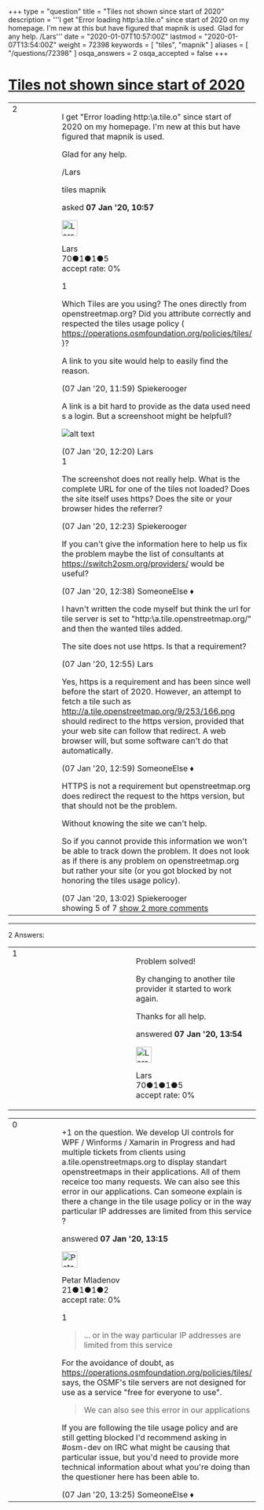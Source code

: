 +++
type = "question"
title = "Tiles not shown since start of 2020"
description = '''I get &quot;Error loading http:&#92;a.tile.o&quot; since start of 2020 on my homepage. I&#x27;m new at this but have figured that mapnik is used. Glad for any help. /Lars'''
date = "2020-01-07T10:57:00Z"
lastmod = "2020-01-07T13:54:00Z"
weight = 72398
keywords = [ "tiles", "mapnik" ]
aliases = [ "/questions/72398" ]
osqa_answers = 2
osqa_accepted = false
+++

<div class="headNormal">

# [Tiles not shown since start of 2020](/questions/72398/tiles-not-shown-since-start-of-2020)

</div>

<div id="main-body">

<div id="askform">

<table id="question-table" style="width:100%;">
<colgroup>
<col style="width: 50%" />
<col style="width: 50%" />
</colgroup>
<tbody>
<tr>
<td style="width: 30px; vertical-align: top"><div class="vote-buttons">
<span id="post-72398-upvote" class="ajax-command post-vote up" rel="nofollow" title="I like this post (click again to cancel)"> </span>
<div id="post-72398-score" class="post-score" title="current number of votes">
2
</div>
<span id="post-72398-downvote" class="ajax-command post-vote down" rel="nofollow" title="I dont like this post (click again to cancel)"> </span> <span id="favorite-mark" class="ajax-command favorite-mark" rel="nofollow" title="mark/unmark this question as favorite (click again to cancel)"> </span>
<div id="favorite-count" class="favorite-count">
&#10;</div>
</div></td>
<td><div id="item-right">
<div class="question-body">
<p>I get "Error loading http:\a.tile.o" since start of 2020 on my homepage. I'm new at this but have figured that mapnik is used.</p>
<p>Glad for any help.</p>
<p>/Lars</p>
</div>
<div id="question-tags" class="tags-container tags">
<span class="post-tag tag-link-tiles" rel="tag" title="see questions tagged &#39;tiles&#39;">tiles</span> <span class="post-tag tag-link-mapnik" rel="tag" title="see questions tagged &#39;mapnik&#39;">mapnik</span>
</div>
<div id="question-controls" class="post-controls">
&#10;</div>
<div class="post-update-info-container">
<div class="post-update-info post-update-info-user">
<p>asked <strong>07 Jan '20, 10:57</strong></p>
<img src="https://secure.gravatar.com/avatar/86200c90135dffb05d3c171c3e79fba3?s=32&amp;d=identicon&amp;r=g" class="gravatar" width="32" height="32" alt="Lars&#39;s gravatar image" />
<p><span>Lars</span><br />
<span class="score" title="70 reputation points">70</span><span title="1 badges"><span class="badge1">●</span><span class="badgecount">1</span></span><span title="1 badges"><span class="silver">●</span><span class="badgecount">1</span></span><span title="5 badges"><span class="bronze">●</span><span class="badgecount">5</span></span><br />
<span class="accept_rate" title="Rate of the user&#39;s accepted answers">accept rate:</span> <span title="Lars has no accepted answers">0%</span></p>
</div>
</div>
<div id="comments-container-72398" class="comments-container">
<span id="72400"></span>
<div id="comment-72400" class="comment">
<div id="post-72400-score" class="comment-score">
1
</div>
<div class="comment-text">
<p>Which Tiles are you using? The ones directly from openstreetmap.org? Did you attribute correctly and respected the tiles usage policy ( <a href="https://operations.osmfoundation.org/policies/tiles/">https://operations.osmfoundation.org/policies/tiles/</a> )?</p>
<p>A link to you site would help to easily find the reason.</p>
</div>
<div id="comment-72400-info" class="comment-info">
<span class="comment-age">(07 Jan '20, 11:59)</span> <span class="comment-user userinfo">Spiekerooger</span>
</div>
</div>
<span id="72401"></span>
<div id="comment-72401" class="comment">
<div id="post-72401-score" class="comment-score">
&#10;</div>
<div class="comment-text">
<p>A link is a bit hard to provide as the data used need s a login. But a screenshoot might be helpfull?</p>
<p><img src="https://help.openstreetmap.org/upfiles/map_err.png" alt="alt text" /></p>
</div>
<div id="comment-72401-info" class="comment-info">
<span class="comment-age">(07 Jan '20, 12:20)</span> <span class="comment-user userinfo">Lars</span>
</div>
</div>
<span id="72402"></span>
<div id="comment-72402" class="comment">
<div id="post-72402-score" class="comment-score">
1
</div>
<div class="comment-text">
<p>The screenshot does not really help. What is the complete URL for one of the tiles not loaded? Does the site itself uses https? Does the site or your browser hides the referrer?</p>
</div>
<div id="comment-72402-info" class="comment-info">
<span class="comment-age">(07 Jan '20, 12:23)</span> <span class="comment-user userinfo">Spiekerooger</span>
</div>
</div>
<span id="72405"></span>
<div id="comment-72405" class="comment">
<div id="post-72405-score" class="comment-score">
&#10;</div>
<div class="comment-text">
<p>If you can't give the information here to help us fix the problem maybe the list of consultants at <a href="https://switch2osm.org/providers/">https://switch2osm.org/providers/</a> would be useful?</p>
</div>
<div id="comment-72405-info" class="comment-info">
<span class="comment-age">(07 Jan '20, 12:38)</span> <span class="comment-user userinfo">SomeoneElse ♦</span>
</div>
</div>
<span id="72406"></span>
<div id="comment-72406" class="comment">
<div id="post-72406-score" class="comment-score">
&#10;</div>
<div class="comment-text">
<p>I havn't written the code myself but think the url for tile server is set to "http:\a.tile.openstreetmap.org/" and then the wanted tiles added.</p>
<p>The site does not use https. Is that a requirement?</p>
</div>
<div id="comment-72406-info" class="comment-info">
<span class="comment-age">(07 Jan '20, 12:55)</span> <span class="comment-user userinfo">Lars</span>
</div>
</div>
<span id="72408"></span>
<div id="comment-72408" class="comment not_top_scorer">
<div id="post-72408-score" class="comment-score">
&#10;</div>
<div class="comment-text">
<p>Yes, https is a requirement and has been since well before the start of 2020. However, an attempt to fetch a tile such as <a href="http://a.tile.openstreetmap.org/9/253/166.png">http://a.tile.openstreetmap.org/9/253/166.png</a> should redirect to the https version, provided that your web site can follow that redirect. A web browser will, but some software can't do that automatically.</p>
</div>
<div id="comment-72408-info" class="comment-info">
<span class="comment-age">(07 Jan '20, 12:59)</span> <span class="comment-user userinfo">SomeoneElse ♦</span>
</div>
</div>
<span id="72409"></span>
<div id="comment-72409" class="comment not_top_scorer">
<div id="post-72409-score" class="comment-score">
&#10;</div>
<div class="comment-text">
<p>HTTPS is not a requirement but openstreetmap.org does redirect the request to the https version, but that should not be the problem.</p>
<p>Without knowing the site we can't help.</p>
<p>So if you cannot provide this information we won't be able to track down the problem. It does not look as if there is any problem on openstreetmap.org but rather your site (or you got blocked by not honoring the tiles usage policy).</p>
</div>
<div id="comment-72409-info" class="comment-info">
<span class="comment-age">(07 Jan '20, 13:02)</span> <span class="comment-user userinfo">Spiekerooger</span>
</div>
</div>
</div>
<div id="comment-tools-72398" class="comment-tools">
<span class="comments-showing"> showing 5 of 7 </span> <a href="#" class="show-all-comments-link">show 2 more comments</a>
</div>
<div class="clear">
&#10;</div>
<div id="comment-72398-form-container" class="comment-form-container">
&#10;</div>
<div class="clear">
&#10;</div>
</div></td>
</tr>
</tbody>
</table>

------------------------------------------------------------------------

<div class="tabBar">

<span id="sort-top"></span>

<div class="headQuestions">

2 Answers:

</div>

</div>

<span id="72415"></span>

<div id="answer-container-72415" class="answer answered-by-owner">

<table style="width:100%;">
<colgroup>
<col style="width: 50%" />
<col style="width: 50%" />
</colgroup>
<tbody>
<tr>
<td style="width: 30px; vertical-align: top"><div class="vote-buttons">
<span id="post-72415-upvote" class="ajax-command post-vote up" rel="nofollow" title="I like this post (click again to cancel)"> </span>
<div id="post-72415-score" class="post-score" title="current number of votes">
1
</div>
<span id="post-72415-downvote" class="ajax-command post-vote down" rel="nofollow" title="I dont like this post (click again to cancel)"> </span>
</div></td>
<td><div class="item-right">
<div class="answer-body">
<p>Problem solved!</p>
<p>By changing to another tile provider it started to work again.</p>
<p>Thanks for all help.</p>
</div>
<div class="answer-controls post-controls">
&#10;</div>
<div class="post-update-info-container">
<div class="post-update-info post-update-info-user">
<p>answered <strong>07 Jan '20, 13:54</strong></p>
<img src="https://secure.gravatar.com/avatar/86200c90135dffb05d3c171c3e79fba3?s=32&amp;d=identicon&amp;r=g" class="gravatar" width="32" height="32" alt="Lars&#39;s gravatar image" />
<p><span>Lars</span><br />
<span class="score" title="70 reputation points">70</span><span title="1 badges"><span class="badge1">●</span><span class="badgecount">1</span></span><span title="1 badges"><span class="silver">●</span><span class="badgecount">1</span></span><span title="5 badges"><span class="bronze">●</span><span class="badgecount">5</span></span><br />
<span class="accept_rate" title="Rate of the user&#39;s accepted answers">accept rate:</span> <span title="Lars has no accepted answers">0%</span></p>
</img>
</div>
</div>
<div id="comments-container-72415" class="comments-container">
&#10;</div>
<div id="comment-tools-72415" class="comment-tools">
&#10;</div>
<div class="clear">
&#10;</div>
<div id="comment-72415-form-container" class="comment-form-container">
&#10;</div>
<div class="clear">
&#10;</div>
</div></td>
</tr>
</tbody>
</table>

</div>

<span id="72411"></span>

<div id="answer-container-72411" class="answer">

<table style="width:100%;">
<colgroup>
<col style="width: 50%" />
<col style="width: 50%" />
</colgroup>
<tbody>
<tr>
<td style="width: 30px; vertical-align: top"><div class="vote-buttons">
<span id="post-72411-upvote" class="ajax-command post-vote up" rel="nofollow" title="I like this post (click again to cancel)"> </span>
<div id="post-72411-score" class="post-score" title="current number of votes">
0
</div>
<span id="post-72411-downvote" class="ajax-command post-vote down" rel="nofollow" title="I dont like this post (click again to cancel)"> </span>
</div></td>
<td><div class="item-right">
<div class="answer-body">
<p>+1 on the question. We develop UI controls for WPF / Winforms / Xamarin in Progress and had multiple tickets from clients using a.tile.openstreetmaps.org to display standart openstreetmaps in their applications. All of them receice too many requests. We can also see this error in our applications. Can someone explain is there a change in the tile usage policy or in the way particular IP addresses are limited from this service ?</p>
</div>
<div class="answer-controls post-controls">
&#10;</div>
<div class="post-update-info-container">
<div class="post-update-info post-update-info-user">
<p>answered <strong>07 Jan '20, 13:15</strong></p>
<img src="https://secure.gravatar.com/avatar/1c846d35c015ea00ea88f096610145ec?s=32&amp;d=identicon&amp;r=g" class="gravatar" width="32" height="32" alt="Petar%20Mladenov&#39;s gravatar image" />
<p><span>Petar Mladenov</span><br />
<span class="score" title="21 reputation points">21</span><span title="1 badges"><span class="badge1">●</span><span class="badgecount">1</span></span><span title="1 badges"><span class="silver">●</span><span class="badgecount">1</span></span><span title="2 badges"><span class="bronze">●</span><span class="badgecount">2</span></span><br />
<span class="accept_rate" title="Rate of the user&#39;s accepted answers">accept rate:</span> <span title="Petar Mladenov has no accepted answers">0%</span></p>
</div>
</div>
<div id="comments-container-72411" class="comments-container">
<span id="72412"></span>
<div id="comment-72412" class="comment">
<div id="post-72412-score" class="comment-score">
1
</div>
<div class="comment-text">
<blockquote>
<p>... or in the way particular IP addresses are limited from this service</p>
</blockquote>
<p>For the avoidance of doubt, as <a href="https://operations.osmfoundation.org/policies/tiles/">https://operations.osmfoundation.org/policies/tiles/</a> says, the OSMF's tile servers are not designed for use as a service "free for everyone to use".</p>
<blockquote>
<p>We can also see this error in our applications</p>
</blockquote>
<p>If you are following the tile usage policy and are still getting blocked I'd recommend asking in #osm-dev on IRC what might be causing that particular issue, but you'd need to provide more technical information about what you're doing than the questioner here has been able to.</p>
</div>
<div id="comment-72412-info" class="comment-info">
<span class="comment-age">(07 Jan '20, 13:25)</span> <span class="comment-user userinfo">SomeoneElse ♦</span>
</div>
</div>
</div>
<div id="comment-tools-72411" class="comment-tools">
&#10;</div>
<div class="clear">
&#10;</div>
<div id="comment-72411-form-container" class="comment-form-container">
&#10;</div>
<div class="clear">
&#10;</div>
</div></td>
</tr>
</tbody>
</table>

</div>

<div class="paginator-container-left">

</div>

</div>

</div>

